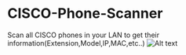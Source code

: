 # CISCO-Phone-Scanner
Scan all CISCO phones in your LAN to get their information(Extension,Model,IP,MAC,etc..)
![Alt text](https://unhcrleb.org/cisco.png "CISCO Phone Scanner")
